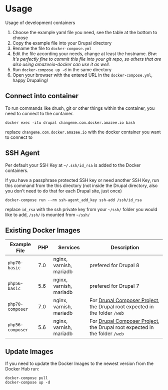 # Usage

Usage of development containers

1. Choose the example yaml file you need, see the table at the bottom to choose
2. Copy the example file into your Drupal directory
3. Rename the file to `docker-compose.yml`
4. Edit the file according your needs, change at least the hostname. _Btw: It's perfectly fine to commit this file into your git repo, so others that are also using amazeeio-docker can use it as well._
5. Run `docker-compose up -d` in the same directory
6. Open your browser with the entered URL in the `docker-compose.yml`, happy Drupaling!

## Connect into container

To run commands like drush, git or other things within the container, you need to connect to the container.

	docker exec -itu drupal changeme.com.docker.amazee.io bash

replace `changeme.com.docker.amazee.io` with the docker container you want to connect to

## SSH Agent

Per default your SSH Key at `~/.ssh/id_rsa` is added to the Docker containers.

If you have a passphrase protected SSH key or need another SSH Key, run this command from the this directory (not inside the Drupal directory, also you don't need to do that for each Drupal site, just once)

	docker-compose run --rm ssh-agent_add_key ssh-add /ssh/id_rsa

replace `id_rsa` with the ssh private key from your `~/ssh/` folder you would like to add, `/ssh/` is mounted from `~/ssh/`

## Existing Docker Images

| Example File  | PHP  | Services | Description |
| ------------- | ------------- | ------------- | ------------- |
| `php70-basic` | 7.0 | nginx, varnish, mariadb | prefered for Drupal 8 |
| `php56-basic` | 5.6 | nginx, varnish, mariadb | prefered for Drupal 7 |
| `php70-composer` | 7.0 | nginx, varnish, mariadb | For [Drupal Composer Project](https://github.com/drupal-composer/drupal-project), the Drupal root expected in the folder `/web` |
| `php56-composer` | 5.6 | nginx, varnish, mariadb | For [Drupal Composer Project](https://github.com/drupal-composer/drupal-project), the Drupal root expected in the folder `/web` |

## Update Images

If you need to update the Docker Images to the newest version from the Docker Hub run:

	docker-compose pull
	docker-compose up -d